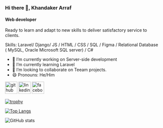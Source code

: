 ### Hi there 👋, Khandaker Arraf
#### Web developer


Ready to learn and adapt to new skills to deliver satisfactory service to clients.

Skills: Laravel/ Django/ JS / HTML / CSS / SQL / Figma / Relational Database ( MySQL, Oracle Microsoft SQL server) / C#

- 🔭 I’m currently working on Server-side development 
- 🌱 I’m currently learning Laravel 
- 👯 I’m looking to collaborate on Teeam projects. 
- 😄 Pronouns: He/Him 


[<img src='https://cdn.jsdelivr.net/npm/simple-icons@3.0.1/icons/github.svg' alt='github' height='40'>](https://github.com/Khandakar-Arraf)  [<img src='https://cdn.jsdelivr.net/npm/simple-icons@3.0.1/icons/linkedin.svg' alt='linkedin' height='40'>](https://www.linkedin.com/in/Khandaker-arraf-8727492a5/)  [<img src='https://cdn.jsdelivr.net/npm/simple-icons@3.0.1/icons/facebook.svg' alt='facebook' height='40'>](https://www.facebook.com/arraf.khandakar)  

[![trophy](https://github-profile-trophy.vercel.app/?username=Khandakar-Arraf)](https://github.com/ryo-ma/github-profile-trophy)

[![Top Langs](https://github-readme-stats.vercel.app/api/top-langs/?username=Khandakar-Arraf)](https://github.com/anuraghazra/github-readme-stats)

![GitHub stats](https://github-readme-stats.vercel.app/api?username=Khandakar-Arraf&show_icons=true)  

